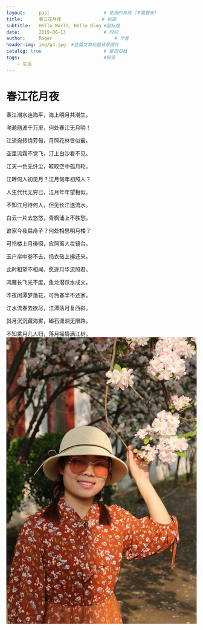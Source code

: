 ```yaml
---
layout:     post   				    # 使用的布局（不需要改）
title:      春江花月夜 				# 标题 
subtitle:   Hello World, Hello Blog #副标题
date:       2019-06-13 				# 时间
author:     Roger 						# 作者
header-img: img/g4.jpg 	#这篇文章标题背景图片
catalog: true 						# 是否归档
tags:								#标签
    - 生活
---
```

# 春江花月夜
 春江潮水连海平，海上明月共潮生。
 
 滟滟随波千万里，何处春江无月明！
 
 江流宛转绕芳甸，月照花林皆似霰。
 
 空里流霜不觉飞，汀上白沙看不见。
 
 江天一色无纤尘，皎皎空中孤月轮。
 
 江畔何人初见月？江月何年初照人？
 
 人生代代无穷已，江月年年望相似。
 
 不知江月待何人，但见长江送流水。
 
 白云一片去悠悠，青枫浦上不胜愁。
 
 谁家今夜扁舟子？何处相思明月楼？
 
 可怜楼上月徘徊，应照离人妆镜台。
 
 玉户帘中卷不去，捣衣砧上拂还来。
 
 此时相望不相闻，愿逐月华流照君。
 
 鸿雁长飞光不度，鱼龙潜跃水成文。
 
 昨夜闲潭梦落花，可怜春半不还家。
 
 江水流春去欲尽，江潭落月复西斜。
 
 斜月沉沉藏海雾，碣石潇湘无限路。
 
 不知乘月几人归，落月摇情满江树。
![花花](/img/g3.jpg)
